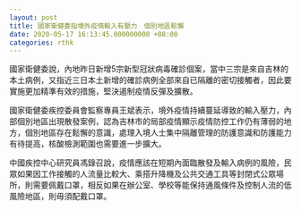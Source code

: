 ```yaml
---
layout: post
title: 國家衛健委指境外疫情輸入有壓力　個別地區鬆懈
date: 2020-05-17 16:13:45.000000000 +08:00
categories: rthk
---
```


國家衛健委說，內地昨日新增5宗新型冠狀病毒確診個案，當中三宗是來自吉林的本土病例，又指近三日本土新增的確診病例全部來自已隔離的密切接觸者，因此要實施更加精準有效的措施，堅決遏制疫情反彈及擴散。

國家衛健委疾控委員會監察專員王斌表示，境外疫情持續蔓延導致的輸入壓力，內部個別地區出現散發案例，認為吉林市的局部疫情顯示疫情防控工作仍有薄弱的地方，個別地區存在鬆懈的意識，處理入境人士集中隔離管理的防護意識和防護能力有待提高，核酸檢測範圍也需要進一步擴大。

中國疾控中心研究員馮錄召說，疫情應該在短期內面臨散發及輸入病例的風險，民眾如果因工作接觸的人流量比較大、乘搭升降機及公共交通工具等封閉式公眾場所，則需要佩戴口罩，相反如果在辦公室、學校等能保持通風條件及控制人流的低風險地區，則毋須配戴口罩。
